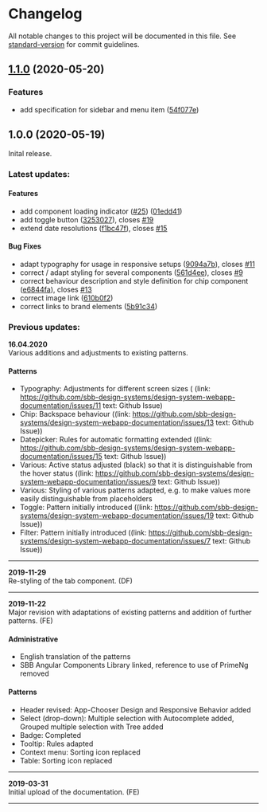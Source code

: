 # Changelog

All notable changes to this project will be documented in this file. See [standard-version](https://github.com/conventional-changelog/standard-version) for commit guidelines.

## [1.1.0](https://github.com/sbb-design-systems/design-system-webapp-documentation/compare/v1.0.0...v1.1.0) (2020-05-20)


### Features

* add specification for sidebar and menu item ([54f077e](https://github.com/sbb-design-systems/design-system-webapp-documentation/commit/54f077eb393055102be55ac18e30143adbdcf03f))

## 1.0.0 (2020-05-19)
Inital release.

### Latest updates:

#### Features

* add component loading indicator ([#25](https://github.com/sbb-design-systems/design-system-webapp-documentation/issues/25)) ([01edd41](https://github.com/sbb-design-systems/design-system-webapp-documentation/commit/01edd41813fca7be1040cc982a86ad8e9b6c863d))
* add toggle button ([3253027](https://github.com/sbb-design-systems/design-system-webapp-documentation/commit/3253027a284812cdae0a034657f3b953e42783e0)), closes [#19](https://github.com/sbb-design-systems/design-system-webapp-documentation/issues/19)
* extend date resolutions ([f1bc47f](https://github.com/sbb-design-systems/design-system-webapp-documentation/commit/f1bc47f09b759eded2d7e3d298b3d07769c537af)), closes [#15](https://github.com/sbb-design-systems/design-system-webapp-documentation/issues/15)


#### Bug Fixes

* adapt typography for usage in responsive setups ([9094a7b](https://github.com/sbb-design-systems/design-system-webapp-documentation/commit/9094a7bce1a206eb79761f420073b9a1aeaaacd7)), closes [#11](https://github.com/sbb-design-systems/design-system-webapp-documentation/issues/11)
* correct / adapt styling for several components ([561d4ee](https://github.com/sbb-design-systems/design-system-webapp-documentation/commit/561d4eefd3f3384f5383b9b06014601f728a3e86)), closes [#9](https://github.com/sbb-design-systems/design-system-webapp-documentation/issues/9)
* correct behaviour description and style definition for chip component ([e6844fa](https://github.com/sbb-design-systems/design-system-webapp-documentation/commit/e6844fa529b06ac2d1bc33c084a875e3839476f5)), closes [#13](https://github.com/sbb-design-systems/design-system-webapp-documentation/issues/13)
* correct image link ([610b0f2](https://github.com/sbb-design-systems/design-system-webapp-documentation/commit/610b0f28d96d408914d8bad0064cb53f7f0c9222))
* correct links to brand elements ([5b91c34](https://github.com/sbb-design-systems/design-system-webapp-documentation/commit/5b91c34b1f849f0da3a427ee11198bcae461d28e))

### Previous updates:
**16.04.2020**<br>
Various additions and adjustments to existing patterns.

#### Patterns
- Typography: Adjustments for different screen sizes ( (link: https://github.com/sbb-design-systems/design-system-webapp-documentation/issues/11 text: Github Issue)
- Chip: Backspace behaviour ((link: https://github.com/sbb-design-systems/design-system-webapp-documentation/issues/13 text: Github Issue))
- Datepicker: Rules for automatic formatting extended ((link: https://github.com/sbb-design-systems/design-system-webapp-documentation/issues/15 text: Github Issue))
- Various: Active status adjusted (black) so that it is distinguishable from the hover status ((link: https://github.com/sbb-design-systems/design-system-webapp-documentation/issues/9 text: Github Issue))
- Various: Styling of various patterns adapted, e.g. to make values more easily distinguishable from placeholders
- Toggle: Pattern initially introduced ((link: https://github.com/sbb-design-systems/design-system-webapp-documentation/issues/19 text: Github Issue))
- Filter: Pattern initially introduced ((link: https://github.com/sbb-design-systems/design-system-webapp-documentation/issues/7 text: Github Issue))

* * *
**2019-11-29**<br>
Re-styling of the tab component. (DF)
* * *
**2019-11-22**<br>
Major revision with adaptations of existing patterns and addition of further patterns. (FE)

#### Administrative
- English translation of the patterns
- SBB Angular Components Library linked, reference to use of PrimeNg removed


#### Patterns
- Header revised: App-Chooser Design and Responsive Behavior added
- Select (drop-down): Multiple selection with Autocomplete added, Grouped multiple selection with Tree added
- Badge: Completed
- Tooltip: Rules adapted
- Context menu: Sorting icon replaced
- Table: Sorting icon replaced
* * *
**2019-03-31**<br>
Initial upload of the documentation. (FE)
* * *